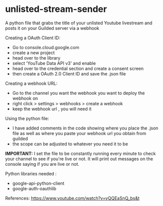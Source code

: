 # unlisted-stream-sender
A python file that grabs the title of your unlisted Youtube livestream and posts it on your Guilded server via a webhook 

Creating a OAuth Client ID:
  - Go to console.cloud.google.com
  - create a new project
  - head over to the library
  - select 'YouTube Data API v3' and enable
  - head over to the credential section and create a consent screen
  - then create a OAuth 2.0 Client ID and save the .json file


Creating a webhook URL:
  - Go to the channel you want the webhook you want to deploy the webhook on
  - right click > settings > webhooks > create a webhook 
  - keep the webhook url , you will need it

Using the python file:
  - I have added comments in the code showing where you place the .json file as well as where you paste your webhook url you obtain from guilded
  - the scope can be adjusted to whatever you need it to be

**IMPORTANT:** 
I set the file to be constantly running every minute to check your channel to see if you're live or not. It will print out messages on the console saying if you are live or not. 

Python libraries needed :
  - google-api-python-client
  - google-auth-oauthlib


References:
https://www.youtube.com/watch?v=vQQEaSnQ_bs&t
